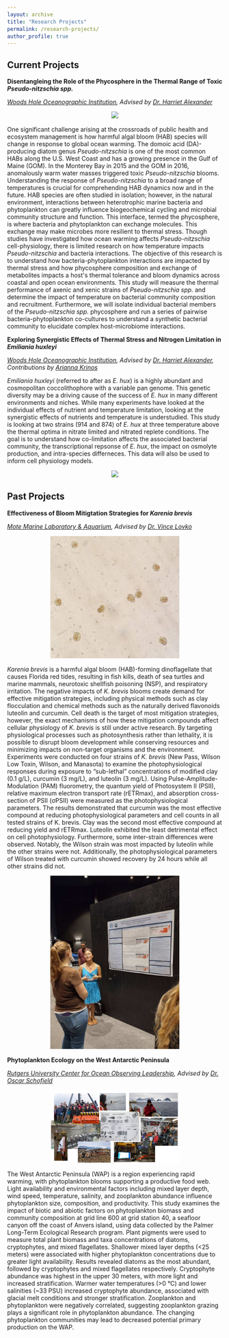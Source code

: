 ```yaml
---
layout: archive
title: "Research Projects"
permalink: /research-projects/
author_profile: true
---
```


Current Projects
--------------

**Disentangleing the Role of the Phycosphere in the Thermal Range of Toxic *Pseudo-nitzschia spp.***

_[Woods Hole Oceanographic Institution](https://www.whoi.edu/), Advised by [Dr. Harriet Alexander](https://alexanderlabwhoi.github.io)_

<center><p align="center" style="max-width:60%;"><img src="../images/pseumu.png" /></p></center>

One significant challenge arising at the crossroads of public health and ecosystem management is how harmful algal bloom (HAB) species will change in response to global ocean warming. The domoic acid (DA)-producing diatom genus _Pseudo-nitzschia_ is one of the most common HABs along the U.S. West Coast and has a growing presence in the Gulf of Maine (GOM). In the Monterey Bay in 2015 and the GOM in 2016, anomalously warm water masses triggered toxic _Pseudo-nitzschia_ blooms. Understanding the response of _Pseudo-nitzschia_ to a broad range of temperatures is crucial for comprehending HAB dynamics now and in the future. HAB species are often studied in isolation; however, in the natural environment, interactions between heterotrophic marine bacteria and phytoplankton can greatly influence biogeochemical cycling and microbial community structure and function. This interface, termed the phycosphere, is where bacteria and phytoplankton can exchange molecules. This exchange may make microbes more resilient to thermal stress. Though studies have investigated how ocean warming affects _Pseudo-nitzschia_ cell-physiology, there is limited research on how temperature impacts _Pseudo-nitzschia_ and bacteria interactions. The objective of this research is to understand how bacteria-phytoplankton interactions are impacted by thermal stress and how phycosphere composition and exchange of metabolites impacts a host's thermal tolerance and bloom dynamics across coastal and open ocean environments. This study will measure the thermal performance of axenic and xenic strains of _Pseudo-nitzschia spp._ and determine the impact of temperature on bacterial community composition and recruitment. Furthermore, we will isolate individual bacterial members of the _Pseudo-nitzschia spp._ phycosphere and run a series of pairwise bacteria-phytoplankton co-cultures to understand a synthetic bacterial community to elucidate complex host-microbiome interactions.

**Exploring Synergistic Effects of Thermal Stress and Nitrogen Limitation in *Emiliania huxleyi***

_[Woods Hole Oceanographic Institution](https://www.whoi.edu/), Advised by [Dr. Harriet Alexander](https://alexanderlabwhoi.github.io), Contributions by [Arianna Krinos](https://akrinos.github.io)_

_Emiliania huxleyi_ (referred to after as _E. hux_) is a highly abundant and cosmopolitan coccolithophore with a variable pan genome. This genetic diversity may be a driving cause of the success of _E. hux_ in many different environments and niches. While many experiments have looked at the individual effects of nutrient and temperature limitation, looking at the synergistic effects of nutrients and temperature is understudied. This study is looking at two strains (914 and 874) of _E. hux_ at three temperature above the thermal optima in nitrate limited and nitrated replete conditions. The goal is to understand how co-limitation affects the associated bacterial community, the transcriptional repsonse of _E. hux_, the impact on osmolyte production, and intra-species differneces. This data will also be used to inform cell physiology models.

<center><p align="center" style="max-width:60%;"><img src="../images/ehux.jpeg" /></p></center>

Past Projects
--------------

**Effectiveness of Bloom Mitigtation Strategies for *Karenia brevis***

_[Mote Marine Laboratory & Aquarium](https://mote.org/), Advised by [Dr. Vince Lovko](https://mote.org/staff/member/vincent-lovko1)_

<center><p align="center" style="max-width:60%;"><img src="../images/20220610_132524.jpg" /></p></center>

_Karenia brevis_ is a harmful algal bloom (HAB)-forming dinoflagellate that causes Florida red
tides, resulting in fish kills, death of sea turtles and marine mammals, neurotoxic shellfish
poisoning (NSP), and respiratory irritation. The negative impacts of _K. brevis_ blooms create
demand for effective mitigation strategies, including physical methods such as clay flocculation
and chemical methods such as the naturally derived flavonoids luteolin and curcumin. Cell death
is the target of most mitigation strategies, however, the exact mechanisms of how these
mitigation compounds affect cellular physiology of _K. brevis_ is still under active research. By
targeting physiological processes such as photosynthesis rather than lethality, it is possible to
disrupt bloom development while conserving resources and minimizing impacts on non-target
organisms and the environment. Experiments were conducted on four strains of _K. brevis_ (New
Pass, Wilson Low Toxin, Wilson, and Manasota) to examine the photophysiological responses
during exposure to “sub-lethal” concentrations of modified clay (0.1 g/L), curcumin (3 mg/L),
and luteolin (3 mg/L). Using Pulse-Amplitude-Modulation (PAM) fluorometry, the quantum
yield of Photosystem II (PSII), relative maximum electron transport rate (rETRmax), and
absorption cross-section of PSII (σPSII) were measured as the photophysiological parameters. The
results demonstrated that curcumin was the most effective compound at reducing
photophysiological parameters and cell counts in all tested strains of K. brevis. Clay was the
second most effective compound at reducing yield and rETRmax. Luteolin exhibited the least
detrimental effect on cell photophysiology. Furthermore, some inter-strain differences were
observed. Notably, the Wilson strain was most impacted by luteolin while the other strains were
not. Additionally, the photophysiological parameters of Wilson treated with curcumin showed
recovery by 24 hours while all other strains did not.

<center><p align="center" style="max-width:60%;"><img src="../images/image000005.jpg" /></p></center>

**Phytoplankton Ecology on the West Antarctic Peninsula**

_[Rutgers University Center for Ocean Observing Leadership](https://rucool.marine.rutgers.edu/), Advised by [Dr. Oscar Schofield](https://marine.rutgers.edu/team/oscar-schofield/)_

<center><p align="center" style="max-width:60%;"><img src="../images/wap.png" /></p></center>

The West Antarctic Peninsula (WAP) is a region experiencing rapid warming, with phytoplankton blooms supporting a productive food web. Light availability and environmental factors including mixed layer depth, wind speed, temperature, salinity, and zooplankton abundance influence phytoplankton size, composition, and productivity. This study examines the impact of biotic and abiotic factors on phytoplankton biomass and community composition at grid line 600 at grid station 40, a seafloor canyon off the coast of Anvers island, using data collected by the Palmer Long-Term Ecological Research program. Plant pigments were used to measure total plant biomass and taxa concentrations of diatoms, cryptophytes, and mixed flagellates. Shallower mixed layer depths (<25 meters) were associated with higher phytoplankton concentrations due to greater light availability. Results revealed diatoms as the most abundant, followed by cryptophytes and mixed flagellates respectively. Cryptophyte abundance was highest in the upper 30 meters, with more light and increased stratification. Warmer water temperatures (>0 °C) and lower salinities (~33 PSU) increased cryptophyte abundance, associated with glacial melt conditions and stronger stratification. Zooplankton and phytoplankton were negatively correlated, suggesting zooplankton grazing plays a significant role in phytoplankton abundance. The changing phytoplankton communities may lead to decreased potential primary production on the WAP.
